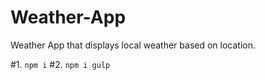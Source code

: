 # Weather-App
Weather App that displays local weather based on location.

#1. `npm i`
#2. `npm i gulp`
